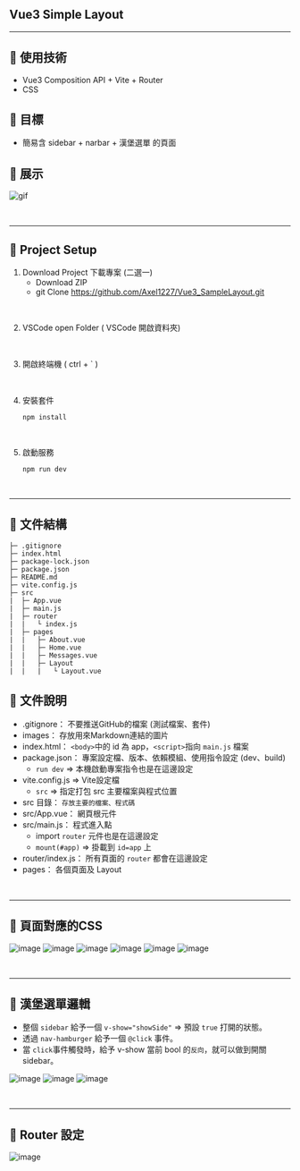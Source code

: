 ## Vue3 Simple Layout
---

## :pushpin: 使用技術
- Vue3 Composition API + Vite + Router
- CSS

## :clap: 目標
- 簡易含 sidebar + narbar + 漢堡選單 的頁面


## :herb: 展示
 ![gif](./images/samplegif.gif)

<br>

---

## :pushpin: Project Setup

1. Download Project 下載專案 (二選一)
    - Download ZIP
    - git Clone https://github.com/Axel1227/Vue3_SampleLayout.git

<br>

2. VSCode open Folder ( VSCode 開啟資料夾)

<br>

3. 開啟終端機 ( ctrl + ` )

<br>

4. 安裝套件
    ``` shell
    npm install
    ```
<br>

5. 啟動服務
    ```
    npm run dev
    ```
<br>

---
## :pushpin: 文件結構

```
├─ .gitignore
├─ index.html
├─ package-lock.json
├─ package.json
├─ README.md  
├─ vite.config.js
├─ src
|  ├─ App.vue
|  ├─ main.js
|  ├─ router
|  |   └ index.js  
|  ├─ pages  
|  |   ├─ About.vue  
|  |   ├─ Home.vue  
|  |   ├─ Messages.vue  
|  |   ├─ Layout  
|  |   |   └ Layout.vue  
```

##  :pushpin: 文件說明
- .gitignore： 不要推送GitHub的檔案 (測試檔案、套件)  
- images： 存放用來Markdown連結的圖片
- index.html： `<body>`中的 id 為 app，`<script>`指向 `main.js` 檔案  
- package.json： 專案設定檔、版本、依賴模組、使用指令設定 (dev、build)
    - `run dev` => 本機啟動專案指令也是在這邊設定
- vite.config.js  => Vite設定檔
    - `src` => 指定打包 src 主要檔案與程式位置
- src 目錄： `存放主要的檔案、程式碼`
- src/App.vue： 網頁根元件
- src/main.js： 程式進入點
    - import `router` 元件也是在這邊設定
    - `mount(#app)` => 掛載到 `id=app` 上
- router/index.js： 所有頁面的 `router` 都會在這邊設定
- pages： 各個頁面及 Layout

<br>

---

## :pushpin: 頁面對應的CSS
![image](./images/wrap.jpg)
![image](./images/page.jpg)
![image](./images/navbar.jpg)
![image](./images/sidebar.jpg)
![image](./images/navbarcss.jpg)
![image](./images/sidebarcss.jpg)

<br>

---

## :pushpin: 漢堡選單邏輯
- 整個 `sidebar` 給予一個 `v-show="showSide"` => 預設 `true` 打開的狀態。
- 透過 `nav-hamburger` 給予一個 `@click` 事件。
- 當 `click`事件觸發時，給予 v-show 當前 bool 的`反向`，就可以做到開關 sidebar。

![image](/images/vshow.jpg)
![image](/images/click.jpg)
![image](/images/toggleSideBar.jpg)

<br>

---

## :pushpin: Router 設定
![image](/images/router.jpg)